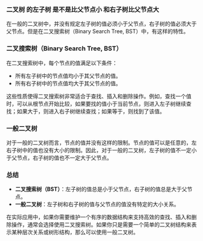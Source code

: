 ### 二叉树 的左子树 是不是比父节点小 和右子树比父节点大

在一般的二叉树中，并没有规定左子树的值必须小于父节点，右子树的值必须大于父节点。但是在二叉搜索树（Binary Search Tree, BST）中，有这样的特性。

### 二叉搜索树（Binary Search Tree, BST）

在二叉搜索树中，每个节点的值满足以下条件：
- 所有左子树中的节点值均小于其父节点的值。
- 所有右子树中的节点值均大于其父节点的值。

这些性质使得二叉搜索树非常适合于查找、插入和删除操作。例如，查找一个值时，可以从根节点开始比较，如果要找的值小于当前节点，则进入左子树继续查找；如果大于，则进入右子树继续查找；如果等于，则找到了该值。

### 一般二叉树

对于一般的二叉树而言，节点的值并没有这样的限制。节点的值可以是任意的，左右子树中的值也没有大小的限制。因此，对于一般的二叉树，左子树的值不一定小于父节点，右子树的值也不一定大于父节点。

### 总结

- **二叉搜索树（BST）**：左子树的值总是小于父节点，右子树的值总是大于父节点。
- **一般二叉树**：左子树和右子树的值与父节点的值没有特定的大小关系。

在实际应用中，如果你需要维护一个有序的数据结构来支持高效的查找、插入和删除操作，通常会选择使用二叉搜索树。如果你只是需要一个简单的二叉树结构来表示某种层次关系或树形结构，那么可以使用一般二叉树。